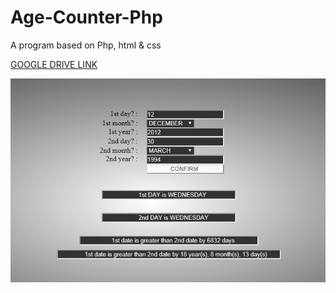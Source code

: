 # Age-Counter-Php
A program based on Php, html &amp; css


<a href="https://drive.google.com/open?id=1RRrmLUtUDNIhYlXQ4FbBLZMmRZd80Mvv" target="_blank"> GOOGLE DRIVE LINK </a> 

<img src="phpdn.png" width="800">
